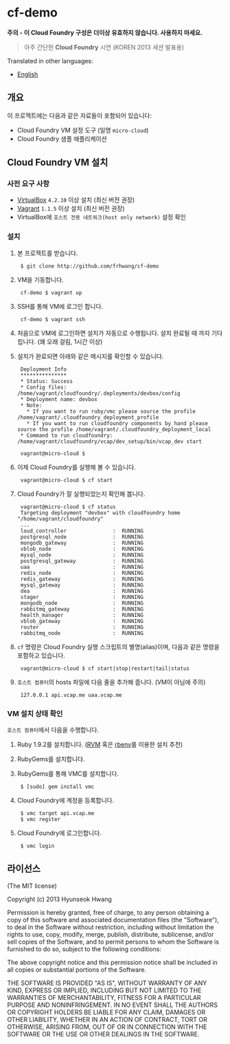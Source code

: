 # cf-demo

**주의 - 이 Cloud Foundry 구성은 더이상 유효하지 않습니다. 사용하지 마세요.**

> 아주 간단한 **Cloud Foundry** 시연 (KOREN 2013 세션 발표용)

Translated in other languages:

- [English](README.md)

## 개요

이 프로젝트에는 다음과 같은 자료들이 포함되어 있습니다:

- Cloud Foundry VM 설정 도구 (일명 `micro-cloud`)
- Cloud Foundry 샘플 애플리케이션

## Cloud Foundry VM 설치

### 사전 요구 사항

- [VirtualBox](https://www.virtualbox.org/wiki/Downloads) `4.2.10` 이상 설치 (최신 버전 권장)
- [Vagrant](http://downloads.vagrantup.com/) `1.1.5` 이상 설치 (최신 버전 권장)
- VirtualBox에 `호스트 전용 네트워크(host only network)` 설정 확인

### 설치

1. 본 프로젝트를 받습니다.

		$ git clone http://github.com/frhwang/cf-demo
	
2. VM을 기동합니다.

		cf-demo $ vagrant up
	
3. SSH를 통해 VM에 로그인 합니다.

		cf-demo $ vagrant ssh
	
4. 처음으로 VM에 로그인하면 설치가 자동으로 수행됩니다. 설치 완료될 때 까지 기다립니다. (꽤 오래 걸림, 1시간 이상)

5. 설치가 완료되면 아래와 같은 메시지를 확인할 수 있습니다. 

		Deployment Info
		***************
		* Status: Success
		* Config files: /home/vagrant/cloudfoundry/.deployments/devbox/config
		* Deployment name: devbox
		* Note:
		  * If you want to run ruby/vmc please source the profile /home/vagrant/.cloudfoundry_deployment_profile
		  * If you want to run cloudfoundry components by hand please source the profile /home/vagrant/.cloudfoundry_deployment_local
		* Command to run cloudfoundry: /home/vagrant/cloudfoundry/vcap/dev_setup/bin/vcap_dev start
		
		vagrant@micro-cloud $

6. 이제 Cloud Foundry를 실행해 볼 수 있습니다.

		vagrant@micro-cloud $ cf start
		
7. Cloud Foundry가 잘 실행되었는지 확인해 봅니다.
		
		vagrant@micro-cloud $ cf status
		Targeting deployment "devbox" with cloudfoundry home "/home/vagrant/cloudfoundry"
		...		
		loud_controller               :	 RUNNING
		postgresql_node               :	 RUNNING
		mongodb_gateway               :	 RUNNING
		vblob_node                    :	 RUNNING
		mysql_node                    :	 RUNNING
		postgresql_gateway            :	 RUNNING
		uaa                           :	 RUNNING
		redis_node                    :	 RUNNING
		redis_gateway                 :	 RUNNING
		mysql_gateway                 :	 RUNNING
		dea                           :	 RUNNING
		stager                        :	 RUNNING
		mongodb_node                  :	 RUNNING
		rabbitmq_gateway              :	 RUNNING
		health_manager                :	 RUNNING
		vblob_gateway                 :	 RUNNING
		router                        :	 RUNNING
		rabbitmq_node                 :	 RUNNING
		
8. `cf` 명령은 Cloud Foundry 실행 스크립트의 별명(alias)이며, 다음과 같은 명령을 포함하고 있습니다.

		vagrant@micro-cloud $ cf start|stop|restart|tail|status

9. `호스트 컴퓨터`의 hosts 파일에 다음 줄을 추가해 줍니다. (VM이 아님에 주의)

		127.0.0.1 api.vcap.me uaa.vcap.me
		
### VM 설치 상태 확인

`호스트 컴퓨터`에서 다음을 수행합니다.

1. Ruby 1.9.2를 설치합니다. ([RVM](https://rvm.io/) 혹은 [rbenv](https://github.com/sstephenson/rbenv/)를 이용한 설치 추천)

2. RubyGems를 설치합니다.

3. RubyGems를 통해 VMC를 설치합니다.

		$ [sudo] gem install vmc

4. Cloud Foundry에 계정을 등록합니다.

		$ vmc target api.vcap.me
		$ vmc regster
	
5. Cloud Foundry에 로그인합니다.

		$ vmc login
		
## 라이선스

(The MIT license)

Copyright (c) 2013 Hyunseok Hwang

Permission is hereby granted, free of charge, to any person obtaining a copy of this software and associated documentation files (the "Software"), to deal in the Software without restriction, including without limitation the rights to use, copy, modify, merge, publish, distribute, sublicense, and/or sell copies of the Software, and to permit persons to whom the Software is furnished to do so, subject to the following conditions:

The above copyright notice and this permission notice shall be included in all copies or substantial portions of the Software.

THE SOFTWARE IS PROVIDED "AS IS", WITHOUT WARRANTY OF ANY KIND, EXPRESS OR IMPLIED, INCLUDING BUT NOT LIMITED TO THE WARRANTIES OF MERCHANTABILITY, FITNESS FOR A PARTICULAR PURPOSE AND NONINFRINGEMENT. IN NO EVENT SHALL THE AUTHORS OR COPYRIGHT HOLDERS BE LIABLE FOR ANY CLAIM, DAMAGES OR OTHER LIABILITY, WHETHER IN AN ACTION OF CONTRACT, TORT OR OTHERWISE, ARISING FROM, OUT OF OR IN CONNECTION WITH THE SOFTWARE OR THE USE OR OTHER DEALINGS IN THE SOFTWARE.
